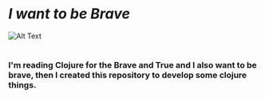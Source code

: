 # <i>I want to be Brave</i>

![Alt Text](http://www.clker.com/cliparts/1/2/1/4/13360335411141753070viking%20cut-hi.png)
<br>
<br>
### I'm reading Clojure for the Brave and True and I also want to be brave, then I created this repository to develop some clojure things.

